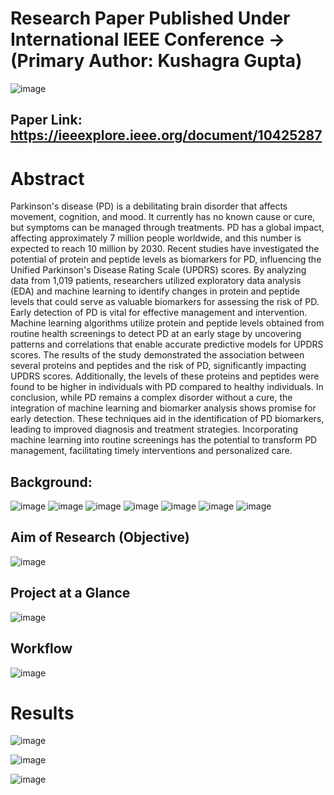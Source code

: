 # Research Paper Published Under International IEEE Conference -> (Primary Author: Kushagra Gupta)
![image](https://github.com/officialkushagragupta/Predicting-Parkinson-s-Disease-Risk-Through-Protein-and-Peptide-Level-EDA-ML-Based-Approach/assets/96885711/f6fc3248-72e5-495c-a339-a2b7d52382a5)

## Paper Link: https://ieeexplore.ieee.org/document/10425287

# Abstract
Parkinson's disease (PD) is a debilitating brain disorder that affects movement, cognition, and mood. 
It currently has no known cause or cure, but symptoms can be managed through treatments. PD has 
a global impact, affecting approximately 7 million people worldwide, and this number is expected to 
reach 10 million by 2030. Recent studies have investigated the potential of protein and peptide levels 
as biomarkers for PD, influencing the Unified Parkinson's Disease Rating Scale (UPDRS) scores. By 
analyzing data from 1,019 patients, researchers utilized exploratory data analysis (EDA) and 
machine learning to identify changes in protein and peptide levels that could serve as valuable 
biomarkers for assessing the risk of PD. Early detection of PD is vital for effective management and 
intervention. Machine learning algorithms utilize protein and peptide levels obtained from routine 
health screenings to detect PD at an early stage by uncovering patterns and correlations that enable 
accurate predictive models for UPDRS scores. The results of the study demonstrated the association 
between several proteins and peptides and the risk of PD, significantly impacting UPDRS scores. 
Additionally, the levels of these proteins and peptides were found to be higher in individuals with PD 
compared to healthy individuals. In conclusion, while PD remains a complex disorder without a cure, 
the integration of machine learning and biomarker analysis shows promise for early detection. These 
techniques aid in the identification of PD biomarkers, leading to improved diagnosis and treatment 
strategies. Incorporating machine learning into routine screenings has the potential to transform PD 
management, facilitating timely interventions and personalized care.


## Background: 

![image](https://github.com/officialkushagragupta/Predicting-Parkinson-s-Disease-Risk-Through-Protein-and-Peptide-Level-EDA-ML-Based-Approach/assets/96885711/26ffb223-4af7-46a8-b087-e1b507f913e1)
![image](https://github.com/officialkushagragupta/Predicting-Parkinson-s-Disease-Risk-Through-Protein-and-Peptide-Level-EDA-ML-Based-Approach/assets/96885711/8cea1854-65c0-4e4b-925d-bb3d88e6d266)
![image](https://github.com/officialkushagragupta/Predicting-Parkinson-s-Disease-Risk-Through-Protein-and-Peptide-Level-EDA-ML-Based-Approach/assets/96885711/c21ad1b6-bdd4-40e3-af33-25f6cd3c5946)
![image](https://github.com/officialkushagragupta/Predicting-Parkinson-s-Disease-Risk-Through-Protein-and-Peptide-Level-EDA-ML-Based-Approach/assets/96885711/50e49697-73ee-4ec5-b4ca-726bebde95c5)
![image](https://github.com/officialkushagragupta/Predicting-Parkinson-s-Disease-Risk-Through-Protein-and-Peptide-Level-EDA-ML-Based-Approach/assets/96885711/3fd41aa3-6a83-47ee-8fb0-e4f712220b09)
![image](https://github.com/officialkushagragupta/Predicting-Parkinson-s-Disease-Risk-Through-Protein-and-Peptide-Level-EDA-ML-Based-Approach/assets/96885711/967261d1-26b4-4884-bbb9-2a8f396cd9ab)
![image](https://github.com/officialkushagragupta/Predicting-Parkinson-s-Disease-Risk-Through-Protein-and-Peptide-Level-EDA-ML-Based-Approach/assets/96885711/45ce5107-1cb8-41e3-9bc0-dd295fa0c7b1)


## Aim of Research (Objective)

![image](https://github.com/officialkushagragupta/Predicting-Parkinson-s-Disease-Risk-Through-Protein-and-Peptide-Level-EDA-ML-Based-Approach/assets/96885711/216a34e2-47de-4fb1-8ca2-086e73ce880b)

## Project at a Glance

![image](https://github.com/officialkushagragupta/Predicting-Parkinson-s-Disease-Risk-Through-Protein-and-Peptide-Level-EDA-ML-Based-Approach/assets/96885711/44eb9a68-3989-4553-8ed4-99ac4a403484)


## Workflow

![image](https://github.com/officialkushagragupta/Predicting-Parkinson-s-Disease-Risk-Through-Protein-and-Peptide-Level-EDA-ML-Based-Approach/assets/96885711/8eaae973-c994-4869-82dd-6177dbe1be0b)

# Results 

![image](https://github.com/officialkushagragupta/Predicting-Parkinson-s-Disease-Risk-Through-Protein-and-Peptide-Level-EDA-ML-Based-Approach/assets/96885711/3963020b-dec2-4a1d-b454-2d80bb2bf03e)

![image](https://github.com/officialkushagragupta/Predicting-Parkinson-s-Disease-Risk-Through-Protein-and-Peptide-Level-EDA-ML-Based-Approach/assets/96885711/9610008a-a954-4e1f-84e1-79ceaf01ee89)

![image](https://github.com/officialkushagragupta/Predicting-Parkinson-s-Disease-Risk-Through-Protein-and-Peptide-Level-EDA-ML-Based-Approach/assets/96885711/806e82af-a1ab-42f7-bf4e-d8d4e91fe8fd)

